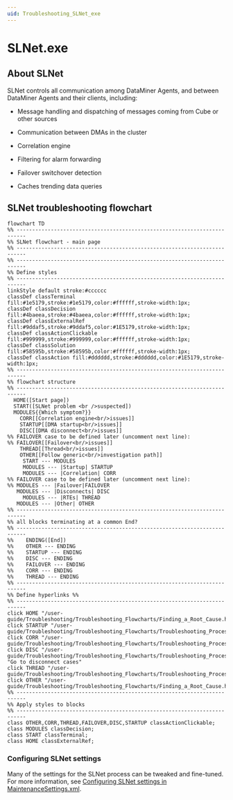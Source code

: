 ```yaml
---
uid: Troubleshooting_SLNet_exe
---
```


# SLNet.exe

## About SLNet

SLNet controls all communication among DataMiner Agents, and between DataMiner Agents and their clients, including:

- Message handling and dispatching of messages coming from Cube or other sources

- Communication between DMAs in the cluster

- Correlation engine

- Filtering for alarm forwarding

- Failover switchover detection

- Caches trending data queries

## SLNet troubleshooting flowchart

```mermaid
flowchart TD
%% -------------------------------------------------------------------------
%% SLNet flowchart - main page
%% -------------------------------------------------------------------------
%% -------------------------------------------------------------------------
%% Define styles
%% -------------------------------------------------------------------------
linkStyle default stroke:#cccccc
classDef classTerminal fill:#1e5179,stroke:#1e5179,color:#ffffff,stroke-width:1px;
classDef classDecision fill:#4baeea,stroke:#4baeea,color:#ffffff,stroke-width:1px;
classDef classExternalRef fill:#9ddaf5,stroke:#9ddaf5,color:#1E5179,stroke-width:1px;
classDef classActionClickable fill:#999999,stroke:#999999,color:#ffffff,stroke-width:1px;
classDef classSolution fill:#58595b,stroke:#58595b,color:#ffffff,stroke-width:1px;
classDef classAction fill:#dddddd,stroke:#dddddd,color:#1E5179,stroke-width:1px;
%% -------------------------------------------------------------------------
%% flowchart structure
%% -------------------------------------------------------------------------
  HOME([Start page])
  START([SLNet problem <br />suspected])
  MODULES{{Which symptom?}}
    CORR[[Correlation engine<br/>issues]]
    STARTUP[[DMA startup<br/>issues]]
    DISC[[DMA disconnect<br/>issues]]
%% FAILOVER case to be defined later (uncomment next line):
%% FAILOVER[[Failover<br/>issues]]
    THREAD[[Thread<br/>issues]]
    OTHER[[Follow generic<br/>investigation path]]
     START --- MODULES
	 MODULES --- |Startup| STARTUP
	 MODULES --- |Correlation| CORR
%% FAILOVER case to be defined later (uncomment next line):
%% MODULES --- |Failover|FAILOVER
   MODULES --- |Disconnects| DISC
	 MODULES --- |RTEs| THREAD
   MODULES --- |Other| OTHER
%% -------------------------------------------------------------------------	
%% all blocks terminating at a common End?
%% -------------------------------------------------------------------------
%%    ENDING([End])
%%	  OTHER --- ENDING
%%    STARTUP --- ENDING
%%    DISC --- ENDING
%%    FAILOVER --- ENDING
%%    CORR --- ENDING
%% 	  THREAD --- ENDING
%% -------------------------------------------------------------------------
%% Define hyperlinks %%
%% -------------------------------------------------------------------------
click HOME "/user-guide/Troubleshooting/Troubleshooting_Flowcharts/Finding_a_Root_Cause.html"
click STARTUP "/user-guide/Troubleshooting/Troubleshooting_Flowcharts/Troubleshooting_Process_Identification/Communication_processes/SLNet/Troubleshooting_SLNet_Startup.html"
click CORR "/user-guide/Troubleshooting/Troubleshooting_Flowcharts/Troubleshooting_Process_Identification/Communication_processes/SLNet/Troubleshooting_SLNet_Correlation_Engine.html"
click DISC "/user-guide/Troubleshooting/Troubleshooting_Flowcharts/Troubleshooting_Process_Identification/Communication_processes/SLNet/Troubleshooting_SLNet_Disconnects.html" "Go to disconnect cases"
click THREAD "/user-guide/Troubleshooting/Troubleshooting_Flowcharts/Troubleshooting_Process_Identification/Communication_processes/SLNet/Troubleshooting_SLNet_RTEs.html"
click OTHER "/user-guide/Troubleshooting/Troubleshooting_Flowcharts/Finding_a_Root_Cause.html"
%% -------------------------------------------------------------------------
%% Apply styles to blocks
%% -------------------------------------------------------------------------
class OTHER,CORR,THREAD,FAILOVER,DISC,STARTUP classActionClickable;
class MODULES classDecision;
class START classTerminal;
class HOME classExternalRef;
```

### Configuring SLNet settings

Many of the settings for the SLNet process can be tweaked and fine-tuned. For more information, see [Configuring SLNet settings in MaintenanceSettings.xml](xref:Configuration_of_DataMiner_processes#configuring-slnet-settings-in-maintenancesettingsxml).
